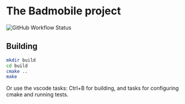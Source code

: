 # The Badmobile project

![GitHub Workflow Status](https://img.shields.io/github/workflow/status/thorstink/badmobile/CI)

## Building
```bash
mkdir build
cd build
cmake .. 
make
```

Or use the vscode tasks: Ctrl+B for building, and tasks for configuring cmake and running tests.